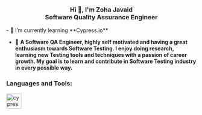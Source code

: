 <h3 align="center">Hi 👋, I'm Zoha Javaid<br>
Software Quality Assurance Engineer</h3> 
- 🌱 I’m currently learning **Cypress.io**

- 💬 **A Software QA Engineer, highly self motivated and having a great enthusiasm towards Software Testing. I enjoy doing research, learning new Testing tools and techniques with a passion of career growth. My goal is to learn and contribute in Software Testing industry in every possible way.**

<h3 align="left">Languages and Tools:</h3>
<p align="left"> <a href="https://www.cypress.io" target="_blank" rel="noreferrer"> <img src="https://raw.githubusercontent.com/simple-icons/simple-icons/6e46ec1fc23b60c8fd0d2f2ff46db82e16dbd75f/icons/cypress.svg" alt="cypress" width="40" height="40"/> </a> </p>
